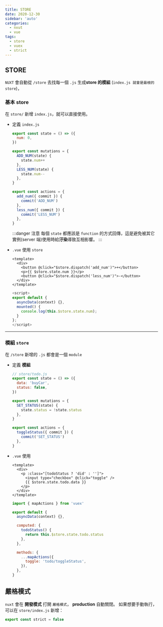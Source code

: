 ```yaml
---
title: STORE
date: 2020-12-30
sidebar: 'auto'
categories:
  - nxut
  - vue
tags:
  - store
  - vuex
  - strict
---
```


## STORE

`NUXT` 會自動從 `/store` 去找每一個 `.js` 生成**store 的模組** (`index.js 就會是最根的 store`)，

### 基本 store

在 `store/` 新增 `index.js`，就可以直接使用。

- 定義 `index.js`

  ```js {1-3}
  export const state = () => ({
    num: 0,
  })

  export const mutations = {
    ADD_NUM(state) {
      state.num++
    },
    LESS_NUM(state) {
      state.num--
    },
  }

  export const actions = {
    add_num({ commit }) {
      commit('ADD_NUM')
    },
    less_num({ commit }) {
      commit('LESS_NUM')
    },
  }
  ```

  :::danger 注意
  每個 `state` 都應該是 `function` 的方式回傳，這是避免被其它實例(server 端)使用時給**汙染**導致互相影響。
  :::

- `.vue` 使用 `store`

  ```vue
  <template>
    <div>
      <button @click="$store.dispatch('add_num')">+</button>
      <p>{{ $store.state.num }}</p>
      <button @click="$store.dispatch('less_num')">-</button>
    </div>
  </template>
  ```

  ```js
  <script>
  export default {
    asyncData(context) {},
    mounted() {
      console.log(this.$store.state.num);
    }
  };
  </script>
  ```

---

### 模組 `store`

在 `/store` 新增的 `.js` 都會是一個 `module`

- 定義 **模組**

  ```js
  // store/todo.js
  export const state = () => ({
    data: 'buyCar',
    status: false,
  })

  export const mutations = {
    SET_STATUS(state) {
      state.status = !state.status
    },
  }

  export const actions = {
    toggleStatus({ commit }) {
      commit('SET_STATUS')
    },
  }
  ```

- `.vue` 使用

  ```vue
  <template>
    <div>
      <p :class="[todoStatus ? 'did' : '']">
        <input type="checkbox" @click="toggle" />
        {{ $store.state.todo.data }}
      </p>
    </div>
  </template>
  ```

  ```js
  import { mapActions } from 'vuex'

  export default {
    asyncData(context) {},

    computed: {
      todoStatus() {
        return this.$store.state.todo.status
      },
    },

    methods: {
      ...mapActions({
        toggle: 'todo/toggleStatus',
      }),
    },
  }
  ```

## 嚴格模式

`nuxt` 會在 **開發模式** 打開 `嚴格模式`， **production** 自動關閉。
如果想要手動執行，可以在 `store/index.js` 新增：

```js
export const strict = false
```
